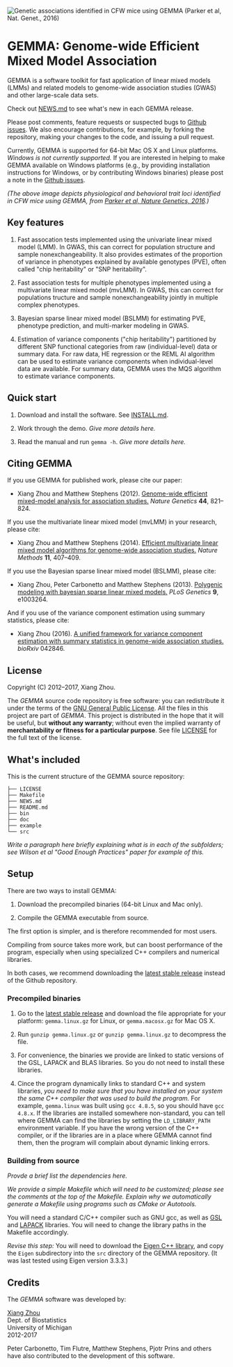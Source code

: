![Genetic associations identified in CFW mice using GEMMA (Parker et al,
Nat. Genet., 2016)](cfw.gif)

# GEMMA: Genome-wide Efficient Mixed Model Association

GEMMA is a software toolkit for fast application of linear mixed
models (LMMs) and related models to genome-wide association studies
(GWAS) and other large-scale data sets.

Check out [NEWS.md](NEWS.md) to see what's new in each GEMMA release.

Please post comments, feature requests or suspected bugs to
[Github issues](https://github.com/xiangzhou/GEMMA/issues). We also
encourage contributions, for example, by forking the repository,
making your changes to the code, and issuing a pull request.

Currently, GEMMA is supported for 64-bit Mac OS X and Linux
platforms. *Windows is not currently supported.* If you are interested
in helping to make GEMMA available on Windows platforms (e.g., by
providing installation instructions for Windows, or by contributing
Windows binaries) please post a note in the
[Github issues](https://github.com/xiangzhou/GEMMA/issues).

*(The above image depicts physiological and behavioral trait
loci identified in CFW mice using GEMMA, from [Parker et al, Nature
Genetics, 2016](https://doi.org/10.1038/ng.3609).)*

## Key features

1. Fast assocation tests implemented using the univariate linear mixed
model (LMM). In GWAS, this can correct for population structure and
sample nonexchangeability. It also provides estimates of the
proportion of variance in phenotypes explained by available genotypes
(PVE), often called "chip heritability" or "SNP heritability".

2. Fast association tests for multiple phenotypes implemented using a
multivariate linear mixed model (mvLMM). In GWAS, this can correct for
populations tructure and sample nonexchangeability jointly in multiple
complex phenotypes.

3. Bayesian sparse linear mixed model (BSLMM) for estimating PVE,
phenotype prediction, and multi-marker modeling in GWAS.

4. Estimation of variance components ("chip heritability") partitioned
by different SNP functional categories from raw (individual-level)
data or summary data. For raw data, HE regression or the REML AI
algorithm can be used to estimate variance components when
individual-level data are available. For summary data, GEMMA uses the
MQS algorithm to estimate variance components.

## Quick start

1. Download and install the software. See [INSTALL.md](INSTALL.md).

2. Work through the demo. *Give more details here.*

3. Read the manual and run `gemma -h`. *Give more details here.*

## Citing GEMMA

If you use GEMMA for published work, please cite our paper:

+ Xiang Zhou and Matthew Stephens (2012). [Genome-wide efficient
mixed-model analysis for association studies.](http://doi.org/10.1038/ng.2310)
*Nature Genetics* **44**, 821–824.

If you use the multivariate linear mixed model (mvLMM) in your
research, please cite:

+ Xiang Zhou and Matthew Stephens (2014). [Efficient multivariate linear
mixed model algorithms for genome-wide association
studies.](http://doi.org/10.1038/nmeth.2848)
*Nature Methods* **11**, 407–409.

If you use the Bayesian sparse linear mixed model (BSLMM), please cite:

+ Xiang Zhou, Peter Carbonetto and Matthew Stephens (2013). [Polygenic
modeling with bayesian sparse linear mixed
models.](http://doi.org/10.1371/journal.pgen.1003264) *PLoS Genetics*
**9**, e1003264.

And if you use of the variance component estimation using summary
statistics, please cite:

+ Xiang Zhou (2016). [A unified framework for variance component
estimation with summary statistics in genome-wide association
studies.](https://doi.org/10.1101/042846) *bioRxiv* 042846.

## License

Copyright (C) 2012–2017, Xiang Zhou.

The *GEMMA* source code repository is free software: you can
redistribute it under the terms of the
[GNU General Public License](http://www.gnu.org/licenses/gpl.html). All
the files in this project are part of *GEMMA*. This project is
distributed in the hope that it will be useful, but **without any
warranty**; without even the implied warranty of **merchantability or
fitness for a particular purpose**. See file [LICENSE](LICENSE) for
the full text of the license.

## What's included

This is the current structure of the GEMMA source repository:

```
├── LICENSE
├── Makefile
├── NEWS.md
├── README.md
├── bin
├── doc
├── example
└── src
```

*Write a paragraph here briefly explaining what is in each of the
subfolders; see Wilson et al "Good Enough Practices" paper for example
of this.*

## Setup

There are two ways to install GEMMA:

1. Download the precompiled binaries (64-bit Linux and Mac only).

2. Compile the GEMMA executable from source.

The first option is simpler, and is therefore recommended for
most users.

Compiling from source takes more work, but can boost performance of
the program, especially when using specialized C++ compilers and
numerical libraries.

In both cases, we recommend downloading the
[latest stable release][latest_release] instead of the Github repository.

### Precompiled binaries

1. Go to the [latest stable release](latest_release) and download the
file appropriate for your platform: `gemma.linux.gz` for Linux, or
`gemma.macosx.gz` for Mac OS X.

2. Run `gunzip gemma.linux.gz` or `gunzip gemma.linux.gz` to
decompress the file.

3. For convenience, the binaries we provide are linked to static
versions of the GSL, LAPACK and BLAS libraries. So you do not need to
install these libraries.

4. Cince the program dynamically links to standard C++ and system
libraries, *you need to make sure that you have installed on your
system the same C++ compiler that was used to build the program.* For
example, `gemma.linux` was built using `gcc 4.8.5`, so you should have
`gcc 4.8.x`. If the libraries are installed somewhere non-standard,
you can tell where GEMMA can find the libraries by setting the
`LD_LIBRARY_PATH` environment variable. If you have the wrong version
of the C++ compiler, or if the libraries are in a place where GEMMA
cannot find them, then the program will complain about dynamic linking
errors.

### Building from source

*Provde a brief list the dependencies here.*

*We provide a simple Makefile which will need to be customized; please
see the comments at the top of the Makefile. Explain why we
automatically generate a Makefile using programs such as CMake or
Autotools.*

You will need a standard C/C++ compiler such as GNU gcc, as well as
[GSL](http://www.gnu.org/s/gsl) and
[LAPACK](http://www.netlib.org/lapack) libraries. You will need to
change the library paths in the Makefile accordingly.

*Revise this step:* You will need to download the
[Eigen C++ library](http://eigen.tuxfamily.org), and copy the `Eigen`
subdirectory into the `src` directory of the GEMMA repository. (It was
last tested using Eigen version 3.3.3.)

## Credits

The *GEMMA* software was developed by:

[Xiang Zhou](http://www.xzlab.org)<br>
Dept. of Biostatistics<br>
University of Michigan<br>
2012-2017

Peter Carbonetto, Tim Flutre, Matthew Stephens, Pjotr Prins and others
have also contributed to the development of this software.

[latest_release]: https://github.com/xiangzhou/GEMMA/releases/tag/v0.96 "Most recent stable release"
